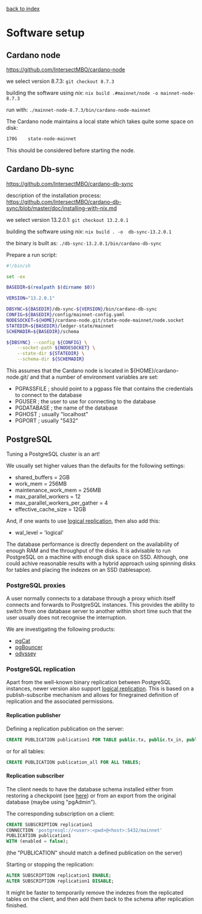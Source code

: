 [back to index](README.md)

# Software setup

## Cardano node

https://github.com/IntersectMBO/cardano-node

we select version 8.7.3: 
`git checkout 8.7.3`

building the software using _nix_: 
`nix build .#mainnet/node -o mainnet-node-8.7.3`

run with:
`./mainnet-node-8.7.3/bin/cardano-node-mainnet`

The Cardano node maintains a local state which takes quite some space on disk:
```sh
170G	state-node-mainnet
```
This should be considered before starting the node.


## Cardano Db-sync

https://github.com/IntersectMBO/cardano-db-sync

description of the installation process: https://github.com/IntersectMBO/cardano-db-sync/blob/master/doc/installing-with-nix.md

we select version 13.2.0.1: 
`git checkout 13.2.0.1`

building the software using _nix_: 
`nix build . -o  db-sync-13.2.0.1`

the binary is built as: `./db-sync-13.2.0.1/bin/cardano-db-sync`

Prepare a run script:

```sh
#!/bin/sh

set -ex

BASEDIR=$(realpath $(dirname $0))

VERSION="13.2.0.1"

DBSYNC=${BASEDIR}/db-sync-${VERSION}/bin/cardano-db-sync
CONFIG=${BASEDIR}/config/mainnet-config.yaml
NODESOCKET=${HOME}/cardano-node.git/state-node-mainnet/node.socket
STATEDIR=${BASEDIR}/ledger-state/mainnet
SCHEMADIR=${BASEDIR}/schema

${DBSYNC} --config ${CONFIG} \
    --socket-path ${NODESOCKET} \
    --state-dir ${STATEDIR} \
    --schema-dir ${SCHEMADIR}
```
This assumes that the Cardano node is located in ${HOME}/cardano-node.git/ and that a number of environment variables are set:

* PGPASSFILE  ; should point to a pgpass file that contains the credentials to connect to the database
* PGUSER  ; the user to use for connecting to the database
* PGDATABASE  ; the name of the database
* PGHOST  ; usually "localhost"
* PGPORT  ; usually "5432"


## PostgreSQL

Tuning a PostgreSQL cluster is an art!

We usually set higher values than the defaults for the following settings:

* shared_buffers = 2GB
* work_mem = 256MB
* maintenance_work_mem = 256MB
* max_parallel_workers = 12
* max_parallel_workers_per_gather = 4
* effective_cache_size = 12GB

And, if one wants to use [logical replication](#postgresql-replication), then also add this:

* wal_level = 'logical'

The database performance is directly dependent on the availability of enough RAM and the throughput of the disks. It is advisable to run PostgreSQL on a machine with enough disk space on SSD. Although, one could achive reasonable results with a hybrid approach using spinning disks for tables and placing the indezes on an SSD (tablesapce).

### PostgreSQL proxies

A user normally connects to a database through a proxy which itself connects and forwards to PostgreSQL instances. This provides the ability to switch from one database server to another within short time such that the user usually does not recognise the interruption.

We are investigating the following products:

* [pgCat](https://github.com/postgresml/pgcat)
* [pgBouncer](https://github.com/pgbouncer/pgbouncer)
* [odyssey](https://github.com/yandex/odyssey)

### PostgreSQL replication

Apart from the well-known binary replication between PostgreSQL instances, newer version also support [logical replication](https://www.postgresql.org/docs/current/logical-replication.html). This is based on a publish-subscribe mechanism and allows for finegrained definition of replication and the associated permissions.

#### Replication publisher
Defining a replication publication on the server:

```sql
CREATE PUBLICATION publication1 FOR TABLE public.tx, public.tx_in, public.tx_out, public.block;
```
or for all tables:
```sql
CREATE PUBLICATION publication_all FOR ALL TABLES;
```

#### Replication subscriber

The client needs to have the database schema installed either from restoring a checkpoint (see [here](https://update-cardano-mainnet.iohk.io/cardano-db-sync/index.html)) or from an export from the original database (maybe using "pgAdmin").

The corresponding subscription on a client:

```sql
CREATE SUBSCRIPTION replication1
CONNECTION 'postgresql://<user>:<pwd>@<host>:5432/mainnet'
PUBLICATION publication1
WITH (enabled = false);
```
(the "PUBLICATION" should match a defined publication on the server)

Starting or stopping the replication:
```sql
ALTER SUBSCRIPTION replication1 ENABLE;
ALTER SUBSCRIPTION replication1 DISABLE;
```

It might be faster to temporarily remove the indezes from the replicated tables on the client, and then add them back to the schema after replication finished.
